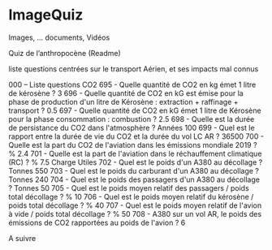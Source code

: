 # ImageQuiz
Images, ... documents, Vidéos

Quiz de l’anthropocène (Readme)

liste questions centrées sur le transport Aérien, et ses impacts mal connus

000 – Liste questions
CO2
695 - Quelle quantité de CO2 en kg émet 1 litre de kérosène ?  3
696 - Quelle quantité de CO2 en kG est émise pour la phase de production d'un litre de Kérosène : extraction + raffinage + transport ? 0.5
697 - Quelle quantité de CO2 en kG émet 1 litre de Kérosène pour la phase consommation : combustion ? 2.5
698 - Quelle est la durée de persistance du CO2 dans l'atmosphère ? Années 100
699 - Quel est le rapport entre la durée de vie du CO2 et la durée du vol LC AR ? 36500
700 - Quelle est la part du CO2 de l'aviation dans les émissions mondiale 2019 ? % 2.4
701 - Quelle est la part de l'aviation dans le réchauffement climatique (RC) ? % 7.5
Charge Utiles
702 - Quel est le poids d'un A380 au décollage ? Tonnes 550
703 - Quel est le poids du carburant d'un A380 au décollage ? Tonnes 240
704 - Quel est le poids des passagers d'un A380 au décollage ? Tonnes 50
705 - Quel est le poids moyen relatif des passagers / poids total décollage ? % 10
706 - Quel est le poids moyen relatif du kérosène / poids total décollage ? % 40
707 - Quel est le poids moyen relatif de l'avion à vide / poids total décollage ? % 50
708 - A380 sur un vol AR, le poids des émissions de CO2 rapportées au poids de l'avion ? 6

A suivre 
